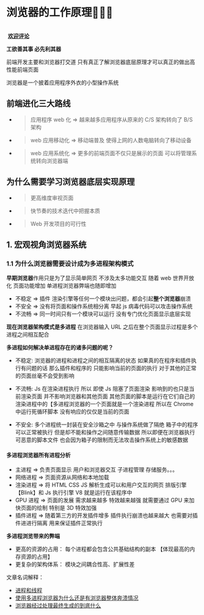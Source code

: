 # 浏览器的工作原理🌈🌈🌈

![]()

​	[**欢迎评论**](https://github.com/520-GH-liuxiaojian/Blog/issues)

**工欲善其事 必先利其器**

前端开发主要和浏览器打交道 只有真正了解浏览器底层原理才可以真正的做出高性能前端页面

浏览器是一个披着应用程序外衣的小型操作系统



## 前端进化三大路线

+ > 应用程序 web 化 => 越来越多应用程序从原来的 C/S 架构转向了 B/S 架构

+ > web 应用移动化 => 移动端普及 使得上网的人数电脑转向了移动设备

+ > web 应用系统化 => 更多的前端页面不仅只是展示的页面 可以将管理系统转向浏览器端



## 为什么需要学习浏览器底层实现原理

+ > 更高维度审视页面

+ > 快节奏的技术迭代中把握本质

+ > Web 开发项目的可行性



## 1. 宏观视角浏览器系统

### 1.1 为什么浏览器需要设计成为多进程架构模式

**早期浏览器**作用只是为了显示简单网页 不涉及太多功能交互 随着 web 世界开放化  页面功能增加 单进程浏览器弊端也随即增加 

+ 不稳定 => 插件 渲染引擎等任何一个模块出问题，都会引起**整个浏览器**崩溃
+ 不安全 => 没有将页面和操作系统相分离  早起 js 病毒代码可以攻击操作系统
+ 不流畅 =>  同一时间只有一个模块可以运行 没有专门优化页面显示底层实现

**现在浏览器架构模式是多进程** 在浏览器输入 URL 之后在整个页面显示过程是多个进程之间相互配合 

 **多进程如何解决单进程存在的诸多问题的呢？**

+ 不稳定:  浏览器的进程和进程之间的相互隔离的状态 如果真的在程序和插件执行有问题的话 那么插件和程序的			  只能影响当前的页面的执行 对于其他的正常的页面丝毫不会受到影响

+ 不流畅: Js 在渲染进程执行 所以 即使 Js 阻塞了页面渲染 影响到的也只是当前渲染页面 并不影响浏览器和其他页面 其他页面的脚本是运行在它们自己的渲染进程中的【多进程浏览器的一个页面就是一个渲染进程 所以在 Chrome 中运行死循环脚本 没有响应的仅仅是当前的页面
+ 不安全: 多个进程统一封装在安全沙箱之中 与操作系统做了隔绝 箱子中的程序可以正常被执行 但是却不能和操作之间随意传输数据 所以即便在浏览器执行可恶意的脚本文件 也会因为箱子的限制而无法攻击操作系统上的敏感数据



#### 多进程浏览器所有进程分析

+ 主进程 => 负责页面显示 用户和浏览器交互 子进程管理 存储服务。。。
+ 网络进程 => 页面资源从网络和本地加载 
+ 渲染进程 => 将 HTML CSS JS 解析生成可以和用户交互的网页 排版引擎【Blink】和 Js 执行引擎 V8 就是运行在该程序中
+ GPU 进程 => 页面的发展 需求越来越多 特效越来越强 就需要通过 GPU 来加快页面的绘制 特别是 3D 特效加强
+ 插件进程 => 随着第三方的开发插件增多 插件执行崩溃也越来越大 也需要对插件进进行隔离 用来保证插件正常执行



**多进程浏览带来的弊端**

+ 更高的资源的占用： 每个进程都会包含公共基础结构的副本 【体现最高的内存资源的占用】
+ 更复杂的架构体系： 模块之间耦合性高、扩展性差



文章名词解释：

+ [进程和线程](https://github.com/520-GH-liuxiaojian/Blog/issues/1)
+ [使用多进程浏览器为什么还是有浏览器整体奔溃情况](https://github.com/520-GH-liuxiaojian/Blog/issues/2)
+ [浏览器经过处理最终生成的到底什么](https://github.com/520-GH-liuxiaojian/Blog/issues/3)

